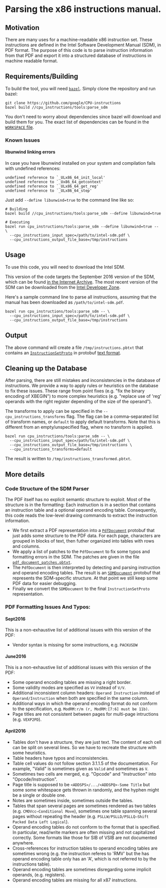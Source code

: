 
# Parsing the x86 instructions manual.

## Motivation

There are many uses for a machine-readable x86 instruction set.
These instructions are defined in the Intel Software Development
Manual (SDM), in PDF format. The purpose of this code is to parse
instruction information from that PDF and export it into a structured database
of instructions in machine readable format.


## Requirements/Building

To build the tool, you will need [`bazel`](http://bazel.io). Simply clone the
repository and run bazel:

```
git clone https://github.com/google/CPU-instructions
bazel build //cpu_instructions/tools:parse_sdm
```

You don't need to worry about dependencies since bazel will download and build
them for you. The exact list of dependencies can be found in the
[`WORKSPACE` file](WORKSPACE).

### Known Issues

#### libunwind linking errors

In case you have libunwind installed on your system and compilation fails with undefined references:

```
undefined reference to `_ULx86_64_init_local'
undefined reference to `_Ux86_64_getcontext'
undefined reference to `_ULx86_64_get_reg'
undefined reference to `_ULx86_64_step'
```

Just add `--define libunwind=true` to the command line like so:

```
# Building
bazel build //cpu_instructions/tools:parse_sdm --define libunwind=true

# Executing
bazel run cpu_instructions/tools:parse_sdm --define libunwind=true -- \
  --cpu_instructions_input_spec=/path/to/intel-sdm.pdf \
  --cpu_instructions_output_file_base=/tmp/instructions
```

## Usage

To use this code, you will need to download the Intel SDM.

This version of the code targets the September 2016 version of the SDM, which
can be found [in the Internet Archive](https://web.archive.org/web/20161029005713/http://www.intel.com/content/dam/www/public/us/en/documents/manuals/64-ia-32-architectures-software-developer-instruction-set-reference-manual-325383.pdf).
The most recent version of the SDM can be downloaded from the [Intel Developer Zone](http://www.intel.com/content/dam/www/public/us/en/documents/manuals/64-ia-32-architectures-software-developer-instruction-set-reference-manual-325383.pdf).

Here's a sample command line to parse all instructions, assuming that the manual
has been downloaded as `/path/to/intel-sdm.pdf`.

```
bazel run cpu_instructions/tools:parse_sdm -- \
  --cpu_instructions_input_spec=/path/to/intel-sdm.pdf \
  --cpu_instructions_output_file_base=/tmp/instructions
```

## Output

The above command will create a file `/tmp/instructions.pbtxt` that contains an
[`InstructionSetProto`](cpu_instructions/proto/instructions.proto) in protobuf
[text format](https://developers.google.com/protocol-buffers/docs/reference/cpp/google.protobuf.text_format).


## Cleaning up the Database

After parsing, there are still mistakes and inconsistencies in the database of
instructions. We provide a way to apply rules or heuristics on the database to
fix these issues. These range from point fixes (e.g. "fix the binary encoding of
XBEGIN") to more complex heuristics (e.g. "replace use of 'reg' operands
with the right register depending of the size of the operand").

The transforms to apply can be specified in the `--cpu_instructions_transforms`
flag. The flag can be a comma-separated list of transform names, or `default` to
apply default transforms. Note that this is different from an empty/unspecified
flag, where no transform is applied.

```
bazel run cpu_instructions/tools:parse_sdm -- \
  --cpu_instructions_input_spec=/path/to/intel-sdm.pdf \
  --cpu_instructions_output_file_base=/tmp/instructions \
  --cpu_instructions_transforms=default
```

The result is written to `/tmp/instructions_transformed.pbtxt`.

## More details

### Code Structure of the SDM Parser

The PDF itself has no explicit semantic structure to exploit. Most of the
structure is in the formatting: Each instruction is in a section that contains
an instruction table and a optional operand encoding table. Consequently, this
code reads the low-level drawing commands to extract the instruction
information.

*   We first extract a PDF representation into a
    [`PdfDocument`](cpu_instructions/x86/pdf/pdf_document.proto) protobuf that
    just adds some structure to the PDF data. For each page, characters are
    grouped in blocks of text, then futher organized into tables with rows and
    columns.
*   We apply a list of patches to the `PdfDocument` to fix some typos and
    formatting errors in the SDM. The patches are given in the file
    [`pdf_document_patches.pbtxt`](cpu_instructions/x86/pdf/pdf_document_patches.pbtxt).
*   The `PdfDocument` is then interpreted by detecting and parsing instruction
    and operand encoding tables. The result is an
    [`SDMDocument`](cpu_instructions/x86/pdf/pdf_document.proto) protobuf that
    represents the SDM-specific structure. At that point we still keep some
    PDF data for easier debugging.
*   Finally we convert the `SDMDocument` to the final `InstructionSetProto`
    representation.


### PDF Formatting Issues And Typos:

#### Sept2016

This is a non-exhaustive list of additional issues with this version of the PDF:

*   Vendor syntax is missing for some instructions, e.g. `PACKUSDW`


#### June2016

This is a non-exhaustive list of additional issues with this version of the PDF:

*   Some operand encoding tables are missing a right border.
*   Some validity modes are specified as `VV` instead of `V/V`.
*   Additional inconsistent column headers: `Operand Instruction` instead of
    `Operand/Instruction` when both are specified in the same column.
*   Additional ways in which the operand encoding format do not conform to the
    specification, e.g. `ModRM:r/m (r, ModRM:[7:6] must be 11b)`.
*   Page titles are not consistent between pages for multi-page intructions
    (e.g. `VEXP2PD`).


#### April2016

*   Tables don't have a structure, they are just text. The content of each cell
    can be split on several lines. So we have to recreate the structure with
    some heuristics.
*   Table headers have typos and inconsistencies.
*   Table cell values do not follow section 3.1.1.5 of the documentation. For
    example, "Valid" is sometimes given as `Valid` and sometimes as `V`.
*   Sometimes two cells are merged, e.g. "Opcode" and "Instruction" into
    "Opcode/Instruction".
*   Page title is supposed to be `<ADDSPS>/.../<ADDSPQ>-Some Title` but some
    some whitespace gets thrown in randomly, and the hyphen might be a single or
    double one.
*   Notes are sometimes inside, sometimes outside the tables.
*   Tables that span several pages are sometimes rendered as two tables (e.g.
    `CMOVcc—Conditional Move`), sometimes one table spanning several pages
    without repeating the header (e.g. `PSLLW/PSLLD/PSLLQ—Shift Packed Data Left
    Logical`).
*   Operand encoding tables do not conform to the format that is specified. In
    particular, read/write markers are often missing and not capitalized
    correctly. Some formats like those for SIB of VSIB are not documented
    anywhere.
*   Cross-references for instruction tables to operand encoding tables are
    sometimes wrong (e.g. the instruction referes to 'RMV' but the has operand
    encoding table only has an 'A', which is not referred to by the instructions
    table).
*   Operand encoding tables are sometimes disregarding some implicit operands,
    (e.g. registers).
*   Operand encoding tables are missing for all x87 instructions.

